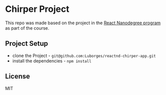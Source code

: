 # Chirper Project

This repo was made based on the project in the [React Nanodegree program](https://www.udacity.com/course/react-nanodegree--nd019) as part of the course.

## Project Setup

* clone the Project - `git@github.com:Luborges/reactnd-chirper-app.git`
* install the dependencies - `npm install`

## License

MIT
